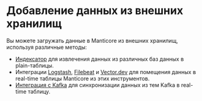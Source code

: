 # Добавление данных из внешних хранилищ

Вы можете загружать данные в Manticore из внешних хранилищ, используя различные методы:

* [Индексатор](../Data_creation_and_modification/Adding_data_from_external_storages/Plain_tables_creation.md) для извлечения данных из различных баз данных в plain-таблицы.
* Интеграции [Logstash](../Integration/Logstash.md), [Filebeat](../Integration/Filebeat.md) и [Vector.dev](https://manticoresearch.com/blog/integration-of-manticore-with-vectordev/) для помещения данных в real-time таблицы Manticore из этих инструментов.
* [Интеграция с Kafka](../Integration/Kafka.md) для синхронизации данных из тем Kafka в real-time таблицу.

